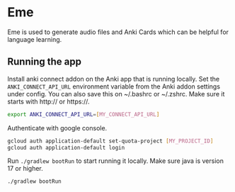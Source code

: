 # Eme

Eme is used to generate audio files and Anki Cards which can be helpful for language learning.

## Running the app

Install anki connect addon on the Anki app that is running locally. Set the `ANKI_CONNECT_API_URL` environment variable from the Anki addon settings under config.
You can also save this on ~/.bashrc or ~/.zshrc. Make sure it starts with http:// or https://.
```sh
export ANKI_CONNECT_API_URL=[MY_CONNECT_API_URL]
```

Authenticate with google console.

```sh
gcloud auth application-default set-quota-project [MY_PROJECT_ID]
gcloud auth application-default login
```

Run `./gradlew bootRun` to start running it locally. Make sure java is version 17 or higher.
```sh
./gradlew bootRun
```